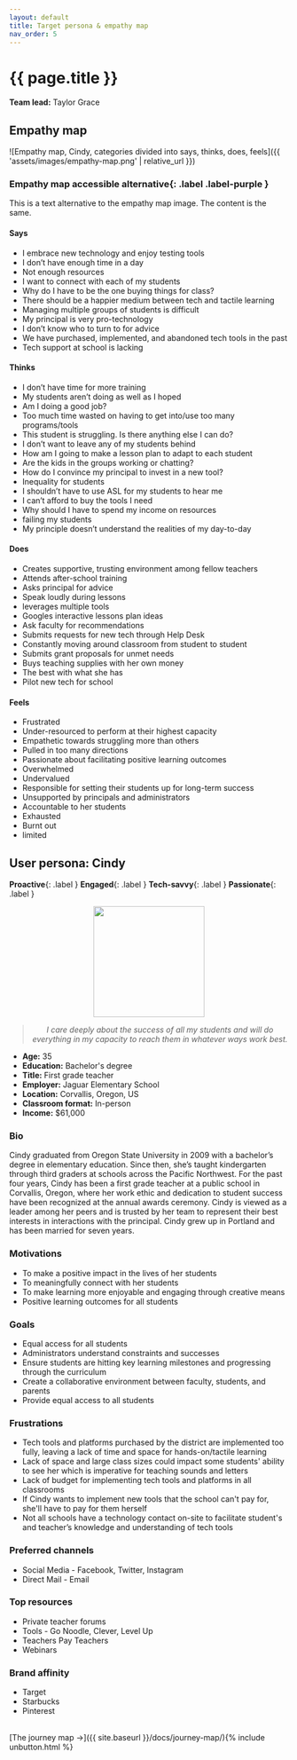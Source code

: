```yaml
---
layout: default
title: Target persona & empathy map
nav_order: 5
---
```


# {{ page.title }}

**Team lead:** Taylor Grace

## Empathy map
![Empathy map, Cindy, categories divided into says, thinks, does, feels]({{ 'assets/images/empathy-map.png' | relative_url }})

### Empathy map **accessible alternative**{: .label .label-purple } 

This is a text alternative to the empathy map image. The content is the same.

#### Says
- I embrace new technology and enjoy testing tools
- I don’t have enough time in a day
- Not enough resources
- I want to connect with each of my students
- Why do I have to be the one buying things for class?
- There should be a happier medium between tech and tactile learning
- Managing multiple groups of students is difficult
- My principal is very pro-technology
- I don’t know who to turn to for advice
- We have purchased, implemented, and abandoned tech tools in the past
- Tech support at school is lacking

#### Thinks
- I don’t have time for more training
- My students aren’t doing as well as I hoped
- Am I doing a good job?
- Too much time wasted on having to get into/use too many programs/tools
- This student is struggling. Is there anything else I can do?
- I don’t want to leave any of my students behind
- How am I going to make a lesson plan to adapt to each student
- Are the kids in the groups working or chatting?
- How do I convince my principal to invest in a new tool?
- Inequality for students
- I shouldn’t have to use ASL for my students to hear me
- I can’t afford to buy the tools I need
- Why should I have to spend my income on resources
- failing my students
- My principle doesn’t understand the realities of my day-to-day

#### Does
- Creates supportive, trusting environment among fellow teachers
- Attends after-school training
- Asks principal for advice
- Speak loudly during lessons
- leverages multiple tools
- Googles interactive lessons plan ideas
- Ask faculty for recommendations
- Submits requests for new tech through Help Desk
- Constantly moving around classroom from student to student
- Submits grant proposals for unmet needs
- Buys teaching supplies with her own money
- The best with what she has
- Pilot new tech for school

#### Feels
- Frustrated
- Under-resourced to perform at their highest capacity
- Empathetic towards struggling more than others
- Pulled in too many directions
- Passionate about facilitating positive learning outcomes
- Overwhelmed
- Undervalued
- Responsible for setting their students up for long-term success
- Unsupported by principals and administrators
- Accountable to her students
- Exhausted
- Burnt out
- limited

## User persona: Cindy

**Proactive**{: .label } **Engaged**{: .label } **Tech-savvy**{: .label } **Passionate**{: .label }

<img src='{{ site.baseurl }}/assets/images/persona-profile.png' width="200px" style="display: block; margin-left: auto; margin-right: auto;"/>

<blockquote style="text-align: center"><em>I care deeply about the success of all my students and will do everything in my capacity to reach them in whatever ways work best.</em></blockquote>

- **Age:** 35
- **Education:** Bachelor's degree
- **Title:** First grade teacher
- **Employer:** Jaguar Elementary School
- **Location:** Corvallis, Oregon, US
- **Classroom format:** In-person
- **Income:** $61,000

### Bio
Cindy graduated from Oregon State University in 2009 with a bachelor’s degree in elementary education. Since then, she’s taught kindergarten through third graders at schools across the Pacific Northwest. For the past four years, Cindy has been a first grade teacher at a public school in Corvallis, Oregon, where her work ethic and dedication to student success have been recognized at the annual awards ceremony. Cindy is viewed as a leader among her peers and is trusted by her team to represent their best interests in interactions with the principal. Cindy grew up in Portland and has been married for seven years.

### Motivations
- To make a positive impact in the lives of her students
- To meaningfully connect with her students
- To make learning more enjoyable and engaging through creative means
- Positive learning outcomes for all students

### Goals
- Equal access for all students
- Administrators understand constraints and successes
- Ensure students are hitting key learning milestones and progressing through the curriculum
- Create a collaborative environment between faculty, students, and parents
- Provide equal access to all students

### Frustrations
- Tech tools and platforms purchased by the district are implemented too fully, leaving a lack of time and space for hands-on/tactile learning
- Lack of space and large class sizes could impact some students' ability to see her which is imperative for teaching sounds and letters
- Lack of budget for implementing tech tools and platforms in all classrooms
- If Cindy wants to implement new tools that the school can't pay for, she'll have to pay for them herself
- Not all schools have a technology contact on-site to facilitate student's and teacher’s knowledge and understanding of tech tools

### Preferred channels
- Social Media - Facebook, Twitter, Instagram
- Direct Mail - Email

### Top resources
- Private teacher forums
- Tools - Go Noodle, Clever, Level Up
- Teachers Pay Teachers
- Webinars

### Brand affinity
- Target
- Starbucks
- Pinterest

<br>
[The journey map →]({{ site.baseurl }}/docs/journey-map/){% include unbutton.html %}
